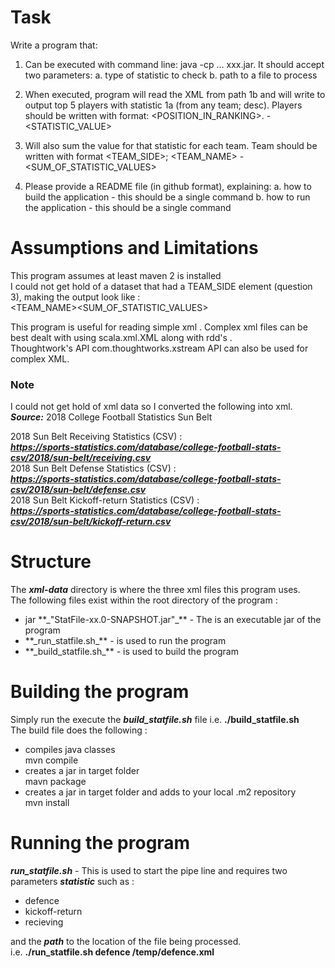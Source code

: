 # Task 
Write a program that:
1. Can be executed with command line: java -cp ... xxx.jar. It should accept two parameters:
   a. type of statistic to check
   b. path to a file to process

2. When executed, program will read the XML from path 1b and will write to output top 5 players with statistic 1a (from any team; desc). Players should be written with format:
   <POSITION_IN_RANKING>. <FIRST NAME> <LAST NAME> - <STATISTIC_VALUE>
3. Will also sum the value for that statistic for each team. Team should be written with format
   <TEAM_SIDE>; <TEAM_NAME> - <SUM_OF_STATISTIC_VALUES>
4. Please provide a README file (in github format), explaining:
   a. how to build the application - this should be a single command
   b. how to run the application - this should be a single command

# Assumptions and Limitations 
This program assumes at least maven 2 is installed <br>
I could not get hold of a dataset that had a TEAM_SIDE element (question 3), making the output look like :<br>
<TEAM_NAME><SUM_OF_STATISTIC_VALUES>

This program is useful for reading simple xml . Complex xml files can be best dealt with using scala.xml.XML along with rdd's .<br>
Thoughtwork's API com.thoughtworks.xstream API can also be used for complex XML.<br>

### Note 
I could not get hold of xml data so I converted the following into xml.<br>
**_Source:_** 
2018 College Football Statistics
Sun Belt

2018 Sun Belt Receiving Statistics (CSV) :<br>
**_https://sports-statistics.com/database/college-football-stats-csv/2018/sun-belt/receiving.csv_** <br>
2018 Sun Belt Defense Statistics (CSV) :
<br>**_https://sports-statistics.com/database/college-football-stats-csv/2018/sun-belt/defense.csv_** <br>
2018 Sun Belt Kickoff-return Statistics (CSV) :
<br>**_https://sports-statistics.com/database/college-football-stats-csv/2018/sun-belt/kickoff-return.csv_**

# Structure 

The **_xml-data_** directory is where the three xml files this program uses.<br>
The following files exist within the root directory of the program : <br>
<ul>
<li>jar **_"StatFile-xx.0-SNAPSHOT.jar"_** - The is an executable jar of the program</li>
<li>**_run_statfile.sh_** - is used to run the program</li>
<li>**_build_statfile.sh_** - is used to build the program</li>
</ul>


# Building the program
Simply run the execute the **_build_statfile.sh_**  file i.e. <b>./build_statfile.sh</b><br>
The build file does the following : <br>
<ul>
<li>compiles java classes <br>
mvn compile</li>
<li>creates a jar in target folder<br>
mavn package</li>
<li>creates a jar in target folder and adds to your local .m2 repository<br>
mvn install</li>
</ul>

# Running the program
**_run_statfile.sh_** - This is used to start the pipe line and requires two parameters **_statistic_** such as  : 
<ul>
<li>defence</li>
<li>kickoff-return</li>
<li>recieving</li>
</ul>

and the **_path_** to the location of the file being processed.<br>
i.e. <b>./run_statfile.sh defence  /temp/defence.xml</b> 





